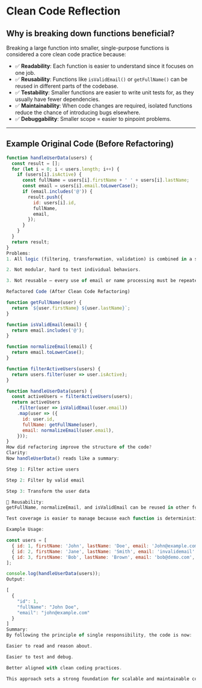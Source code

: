 # Clean Code Reflection

## Why is breaking down functions beneficial?

Breaking a large function into smaller, single-purpose functions is considered a core clean code practice because:

- ✅ **Readability**: Each function is easier to understand since it focuses on one job.
- ✅ **Reusability**: Functions like `isValidEmail()` or `getFullName()` can be reused in different parts of the codebase.
- ✅ **Testability**: Smaller functions are easier to write unit tests for, as they usually have fewer dependencies.
- ✅ **Maintainability**: When code changes are required, isolated functions reduce the chance of introducing bugs elsewhere.
- ✅ **Debuggability**: Smaller scope = easier to pinpoint problems.

---

## Example Original Code (Before Refactoring)

```js
function handleUserData(users) {
  const result = [];
  for (let i = 0; i < users.length; i++) {
    if (users[i].isActive) {
      const fullName = users[i].firstName + ' ' + users[i].lastName;
      const email = users[i].email.toLowerCase();
      if (email.includes('@')) {
        result.push({
          id: users[i].id,
          fullName,
          email,
        });
      }
    }
  }
  return result;
}
Problems:
1. All logic (filtering, transformation, validation) is combined in a single loop.

2. Not modular, hard to test individual behaviors.

3. Not reusable — every use of email or name processing must be repeated.

Refactored Code (After Clean Code Refactoring)

function getFullName(user) {
  return `${user.firstName} ${user.lastName}`;
}

function isValidEmail(email) {
  return email.includes('@');
}

function normalizeEmail(email) {
  return email.toLowerCase();
}

function filterActiveUsers(users) {
  return users.filter(user => user.isActive);
}

function handleUserData(users) {
  const activeUsers = filterActiveUsers(users);
  return activeUsers
    .filter(user => isValidEmail(user.email))
    .map(user => ({
      id: user.id,
      fullName: getFullName(user),
      email: normalizeEmail(user.email),
    }));
}
How did refactoring improve the structure of the code?
Clarity:
Now handleUserData() reads like a summary:

Step 1: Filter active users

Step 2: Filter by valid email

Step 3: Transform the user data

🔁 Reusability:
getFullName, normalizeEmail, and isValidEmail can be reused in other forms or modules.

Test coverage is easier to manage because each function is deterministic and pure.

Example Usage:

const users = [
  { id: 1, firstName: 'John', lastName: 'Doe', email: 'John@example.com', isActive: true },
  { id: 2, firstName: 'Jane', lastName: 'Smith', email: 'invalidemail', isActive: true },
  { id: 3, firstName: 'Bob', lastName: 'Brown', email: 'bob@demo.com', isActive: false },
];

console.log(handleUserData(users));
Output:

[
  {
    "id": 1,
    "fullName": "John Doe",
    "email": "john@example.com"
  }
]
Summary:
By following the principle of single responsibility, the code is now:

Easier to read and reason about.

Easier to test and debug.

Better aligned with clean coding practices.

This approach sets a strong foundation for scalable and maintainable codebases.



